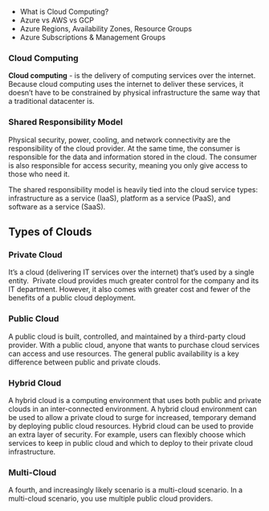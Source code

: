 - What is Cloud Computing?
- Azure vs AWS vs GCP
- Azure Regions, Availability Zones, Resource Groups
- Azure Subscriptions & Management Groups


### Cloud Computing

**Cloud computing** -  is the delivery of computing services over the internet. Because cloud computing uses the internet to deliver these services, it doesn’t have to be constrained by physical infrastructure the same way that a traditional datacenter is.

### Shared Responsibility Model

Physical security, power, cooling, and network connectivity are the responsibility of the cloud provider. At the same time, the consumer is responsible for the data and information stored in the cloud. The consumer is also responsible for access security, meaning you only give access to those who need it.

The shared responsibility model is heavily tied into the cloud service types: infrastructure as a service (IaaS), platform as a service (PaaS), and software as a service (SaaS).

## Types of Clouds

### Private Cloud

It’s a cloud (delivering IT services over the internet) that’s used by a single entity.  Private cloud provides much greater control for the company and its IT department. However, it also comes with greater cost and fewer of the benefits of a public cloud deployment.

### Public Cloud

A public cloud is built, controlled, and maintained by a third-party cloud provider. With a public cloud, anyone that wants to purchase cloud services can access and use resources. The general public availability is a key difference between public and private clouds.

### Hybrid Cloud

A hybrid cloud is a computing environment that uses both public and private clouds in an inter-connected environment. A hybrid cloud environment can be used to allow a private cloud to surge for increased, temporary demand by deploying public cloud resources. Hybrid cloud can be used to provide an extra layer of security. For example, users can flexibly choose which services to keep in public cloud and which to deploy to their private cloud infrastructure.

### Multi-Cloud

A fourth, and increasingly likely scenario is a multi-cloud scenario. In a multi-cloud scenario, you use multiple public cloud providers.